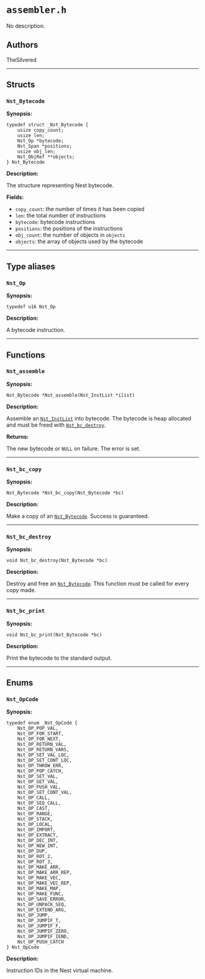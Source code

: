 # `assembler.h`

No description.

## Authors

TheSilvered

---

## Structs

### `Nst_Bytecode`

**Synopsis:**

```better-c
typedef struct _Nst_Bytecode {
    usize copy_count;
    usize len;
    Nst_Op *bytecode;
    Nst_Span *positions;
    usize obj_len;
    Nst_ObjRef **objects;
} Nst_Bytecode
```

**Description:**

The structure representing Nest bytecode.

**Fields:**

- `copy_count`: the number of times it has been copied
- `len`: the total number of instructions
- `bytecode`: bytecode instructions
- `positions`: the positions of the instructions
- `obj_count`: the number of objects in `objects`
- `objects`: the array of objects used by the bytecode

---

## Type aliases

### `Nst_Op`

**Synopsis:**

```better-c
typedef u16 Nst_Op
```

**Description:**

A bytecode instruction.

---

## Functions

### `Nst_assemble`

**Synopsis:**

```better-c
Nst_Bytecode *Nst_assemble(Nst_InstList *ilist)
```

**Description:**

Assemble an [`Nst_InstList`](c_api-instructions.md#nst_instlist) into bytecode.
The bytecode is heap allocated and must be freed with
[`Nst_bc_destroy`](c_api-assembler.md#nst_bc_destroy).

**Returns:**

The new bytecode or `NULL` on failure. The error is set.

---

### `Nst_bc_copy`

**Synopsis:**

```better-c
Nst_Bytecode *Nst_bc_copy(Nst_Bytecode *bc)
```

**Description:**

Make a copy of an [`Nst_Bytecode`](c_api-assembler.md#nst_bytecode). Success is
guaranteed.

---

### `Nst_bc_destroy`

**Synopsis:**

```better-c
void Nst_bc_destroy(Nst_Bytecode *bc)
```

**Description:**

Destroy and free an [`Nst_Bytecode`](c_api-assembler.md#nst_bytecode). This
function must be called for every copy made.

---

### `Nst_bc_print`

**Synopsis:**

```better-c
void Nst_bc_print(Nst_Bytecode *bc)
```

**Description:**

Print the bytecode to the standard output.

---

## Enums

### `Nst_OpCode`

**Synopsis:**

```better-c
typedef enum _Nst_OpCode {
    Nst_OP_POP_VAL,
    Nst_OP_FOR_START,
    Nst_OP_FOR_NEXT,
    Nst_OP_RETURN_VAL,
    Nst_OP_RETURN_VARS,
    Nst_OP_SET_VAL_LOC,
    Nst_OP_SET_CONT_LOC,
    Nst_OP_THROW_ERR,
    Nst_OP_POP_CATCH,
    Nst_OP_SET_VAL,
    Nst_OP_GET_VAL,
    Nst_OP_PUSH_VAL,
    Nst_OP_SET_CONT_VAL,
    Nst_OP_CALL,
    Nst_OP_SEQ_CALL,
    Nst_OP_CAST,
    Nst_OP_RANGE,
    Nst_OP_STACK,
    Nst_OP_LOCAL,
    Nst_OP_IMPORT,
    Nst_OP_EXTRACT,
    Nst_OP_DEC_INT,
    Nst_OP_NEW_INT,
    Nst_OP_DUP,
    Nst_OP_ROT_2,
    Nst_OP_ROT_3,
    Nst_OP_MAKE_ARR,
    Nst_OP_MAKE_ARR_REP,
    Nst_OP_MAKE_VEC,
    Nst_OP_MAKE_VEC_REP,
    Nst_OP_MAKE_MAP,
    Nst_OP_MAKE_FUNC,
    Nst_OP_SAVE_ERROR,
    Nst_OP_UNPACK_SEQ,
    Nst_OP_EXTEND_ARG,
    Nst_OP_JUMP,
    Nst_OP_JUMPIF_T,
    Nst_OP_JUMPIF_F,
    Nst_OP_JUMPIF_ZERO,
    Nst_OP_JUMPIF_IEND,
    Nst_OP_PUSH_CATCH
} Nst_OpCode
```

**Description:**

Instruction IDs in the Nest virtual machine.
